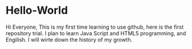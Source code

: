 # Hello-World

Hi Everyone, 
This is my first time learning to use github, here is the first repository trial.
I plan to learn Java Script and HTML5 programming, and Engilish. I will wirte down the history of my growth.
